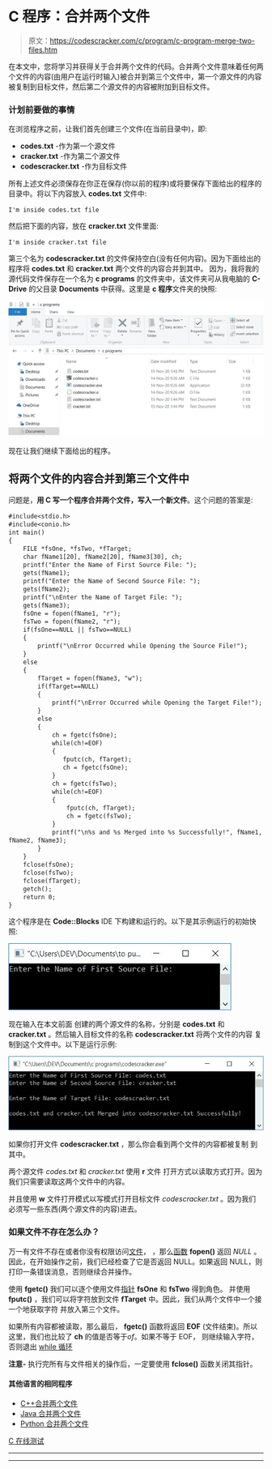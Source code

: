 # C 程序：合并两个文件

> 原文：<https://codescracker.com/c/program/c-program-merge-two-files.htm>

在本文中，您将学习并获得关于合并两个文件的代码。合并两个文件意味着任何两个文件的内容(由用户在运行时输入)被合并到第三个文件中，第一个源文件的内容被复制到目标文件，然后第二个源文件的内容被附加到目标文件。

### 计划前要做的事情

在浏览程序之前，让我们首先创建三个文件(在当前目录中)，即:

*   **codes.txt** -作为第一个源文件
*   **cracker.txt** -作为第二个源文件
*   **codescracker.txt** -作为目标文件

所有上述文件必须保存在你正在保存(你以前的程序)或将要保存下面给出的程序的目录中。将以下内容放入 **codes.txt** 文件中:

```
I'm inside codes.txt file
```

然后把下面的内容，放在 **cracker.txt** 文件里面:

```
I'm inside cracker.txt file
```

第三个名为 **codescracker.txt** 的文件保持空白(没有任何内容)。因为下面给出的 程序将 **codes.txt** 和 **cracker.txt** 两个文件的内容合并到其中。 因为，我将我的源代码文件保存在一个名为 **c programs** 的文件夹中，该文件夹可从我电脑的 **C-Drive** 的父目录 **Documents** 中获得。这里是 **c 程序**文件夹的快照:

![merge two files in c](img/af496409c2f62758fcbe108ea73c1a87.png)

现在让我们继续下面给出的程序。

## 将两个文件的内容合并到第三个文件中

问题是，**用 C 写一个程序合并两个文件，写入一个新文件**。这个问题的答案是:

```
#include<stdio.h>
#include<conio.h>
int main()
{
    FILE *fsOne, *fsTwo, *fTarget;
    char fName1[20], fName2[20], fName3[30], ch;
    printf("Enter the Name of First Source File: ");
    gets(fName1);
    printf("Enter the Name of Second Source File: ");
    gets(fName2);
    printf("\nEnter the Name of Target File: ");
    gets(fName3);
    fsOne = fopen(fName1, "r");
    fsTwo = fopen(fName2, "r");
    if(fsOne==NULL || fsTwo==NULL)
    {
        printf("\nError Occurred while Opening the Source File!");
    }
    else
    {
        fTarget = fopen(fName3, "w");
        if(fTarget==NULL)
        {
            printf("\nError Occurred while Opening the Target File!");
        }
        else
        {
            ch = fgetc(fsOne);
            while(ch!=EOF)
            {
               fputc(ch, fTarget);
               ch = fgetc(fsOne);
            }
            ch = fgetc(fsTwo);
            while(ch!=EOF)
            {
                fputc(ch, fTarget);
                ch = fgetc(fsTwo);
            }
            printf("\n%s and %s Merged into %s Successfully!", fName1, fName2, fName3);
        }
    }
    fclose(fsOne);
    fclose(fsTwo);
    fclose(fTarget);
    getch();
    return 0;
}
```

这个程序是在 **Code::Blocks** IDE 下构建和运行的。以下是其示例运行的初始快照:

![c program to merge two files](img/cca15ff0a81f1a78b3f505a1bbf51a68.png)

现在输入在本文前面 创建的两个源文件的名称，分别是 **codes.txt** 和 **cracker.txt** 。然后输入目标文件的名称 **codescracker.txt** 将两个文件的内容 复制到这个文件中。以下是运行示例:

![merge content of two file to third c](img/24166840e56aef366a429c1f831b30c0.png)

如果你打开文件 **codescracker.txt** ，那么你会看到两个文件的内容都被复制 到其中。

两个源文件 *codes.txt* 和 *cracker.txt* 使用 **r** 文件 打开方式以读取方式打开。因为我们只需要读取这两个文件中的内容。

并且使用 **w** 文件打开模式以写模式打开目标文件 *codescracker.txt* 。因为我们 必须写一些东西(两个源文件的内容)进去。

### 如果文件不存在怎么办？

万一有文件不存在或者你没有权限访问[文件](/c/c-file-io.htm)， ，那么[函数](/c/c-functions.htm) **fopen()** 返回 *NULL* 。因此，在开始操作之前，我们已经检查了它是否返回 NULL。如果返回 NULL，则打印一条错误消息，否则继续合并操作。

使用 **fgetc()** 我们可以逐个使用文件[指针](/c/c-pointers.htm) **fsOne** 和 **fsTwo** 得到角色。 并使用 **fputc()** ，我们可以将字符放到文件 **fTarget** 中。因此，我们从两个文件中一个接一个地获取字符 并放入第三个文件。

如果所有内容都被读取，那么最后， **fgetc()** 函数将返回 **EOF** (文件结束)。所以 这里，我们也比较了 **ch** 的值是否等于*of*。如果不等于 EOF， 则继续输入字符，否则退出 [while 循环](/c/c-while-loop.htm)

**注意-** 执行完所有与文件相关的操作后，一定要使用 **fclose()** 函数关闭其指针。

#### 其他语言的相同程序

*   [C++合并两个文件](/cpp/program/cpp-program-merge-two-files.htm)
*   [Java 合并两个文件](/java/program/java-program-merge-two-files.htm)
*   [Python 合并两个文件](/python/program/python-program-merge-two-files.htm)

[C 在线测试](/exam/showtest.php?subid=2)

* * *

* * *